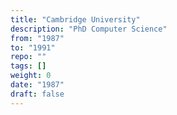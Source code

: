 ```yaml
---
title: "Cambridge University"
description: "PhD Computer Science"
from: "1987"
to: "1991"
repo: ""
tags: []
weight: 0
date: "1987"
draft: false
---
```

